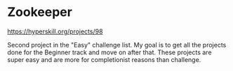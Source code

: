 # Zookeeper
 https://hyperskill.org/projects/98

Second project in the "Easy" challenge list. My goal is to get all the projects done for the Beginner track and move on after that. These projects are super easy and are more for completionist reasons than challenge.
